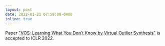 ```yaml
---
layout: post
date: 2022-01-21 07:59:00-0400
inline: true
---
```


Paper <a href="https://openreview.net/forum?id=TW7d65uYu5M">"VOS: Learning What You Don’t Know by Virtual Outlier Synthesis"</a> is accepted to ICLR 2022.